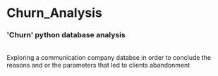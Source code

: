 # Churn_Analysis
### 'Churn' python database analysis
<br> Exploring a communication company databse in order to conclude the reasons and or the parameters that led to clients abandonment
